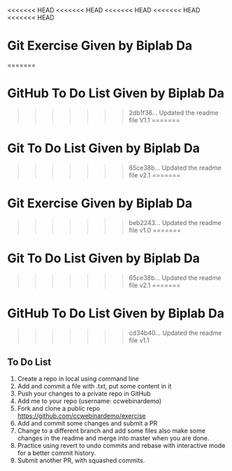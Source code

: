 <<<<<<< HEAD
<<<<<<< HEAD
<<<<<<< HEAD
<<<<<<< HEAD
<<<<<<< HEAD
# Git Exercise Given by Biplab Da
=======
# GitHub To Do List Given by Biplab Da
>>>>>>> 2db1f36... Updated the readme file V1.1
=======
# Git To Do List Given by Biplab Da
>>>>>>> 65ce38b... Updated the readme file v2.1
=======
# Git Exercise Given by Biplab Da
>>>>>>> beb2243... Updated the readme file v1.0
=======
# Git To Do List Given by Biplab Da
>>>>>>> 65ce38b... Updated the readme file v2.1
=======
# GitHub To Do List Given by Biplab Da
>>>>>>> cd34b40... Updated the readme file v1.1

To Do List
---------------
1. Create a repo in local using command line
2. Add and commit a file with <your name>.txt, put some content in it
3. Push your changes to a private repo in GitHub
4. Add me to your repo (username: ccwebinardemo)
5. Fork and clone a public repo https://github.com/ccwebinardemo/exercise
6. Add and commit some changes and submit a PR
7. Change to a different branch and add some files also make some changes in the readme and merge into master when you are done.
8. Practice using revert to undo commits and rebase with interactive mode for a better commit history.
9. Submit another PR, with squashed commits.
